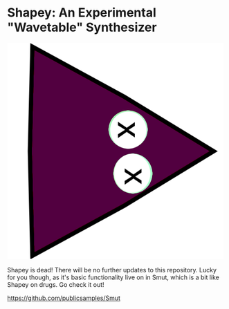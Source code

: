 
# Shapey: An Experimental "Wavetable" Synthesizer  

![Shapey](https://raw.githubusercontent.com/publicsamples/Shapey/main/Shapey.png)


Shapey is dead! There will be no further updates to this repository. Lucky for you though, as it's basic functionality live on in Smut, which is a bit like Shapey on drugs. Go check it out!

https://github.com/publicsamples/Smut